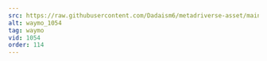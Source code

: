 ```yaml
---
src: https://raw.githubusercontent.com/Dadaism6/metadriverse-asset/main/script-waymo-output-newcompressed/waymo_1054.mp4
alt: waymo_1054
tag: waymo
vid: 1054
order: 114
---
```

